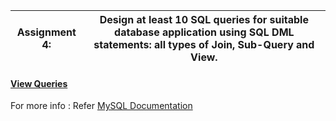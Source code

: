 |Assignment 4:|Design at least 10 SQL queries for suitable database application using SQL DML statements: all types of Join, Sub-Query and View.|
|--|--|

#### [View Queries](https://github.com/WaderManasi/DBMS_Lab_Assignments/blob/master/A-04%20SQL-DML%20Commands/QUERIES.SQL)

For more info : Refer [MySQL Documentation](https://dev.mysql.com/doc/)